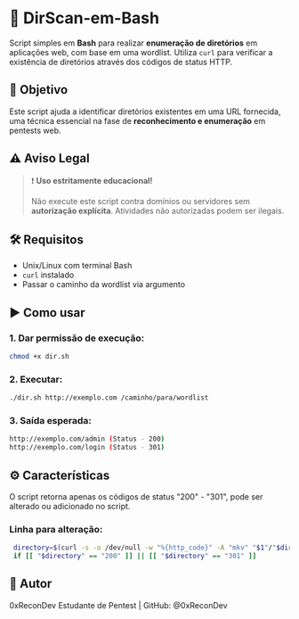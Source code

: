 # 📁 DirScan-em-Bash

Script simples em **Bash** para realizar **enumeração de diretórios** em aplicações web, com base em uma wordlist. Utiliza `curl` para verificar a existência de diretórios através dos códigos de status HTTP.

## 📌 Objetivo

Este script ajuda a identificar diretórios existentes em uma URL fornecida, uma técnica essencial na fase de **reconhecimento e enumeração** em pentests web.

## ⚠️ Aviso Legal

> ❗ **Uso estritamente educacional!**
>
> Não execute este script contra domínios ou servidores sem **autorização explícita**. Atividades não autorizadas podem ser ilegais.

## 🛠️ Requisitos

- Unix/Linux com terminal Bash
- `curl` instalado
- Passar o caminho da wordlist via argumento
  
## ▶️ Como usar

### 1. Dar permissão de execução:

```bash
chmod +x dir.sh
```

### 2. Executar:

```bash
./dir.sh http://exemplo.com /caminho/para/wordlist
```

### 3. Saída esperada:

```bash
http://exemplo.com/admin (Status - 200)
http://exemplo.com/login (Status - 301)
```

## ⚙️ Características

O script retorna apenas os códigos de status "200" - "301", pode ser alterado ou adicionado no script.

### Linha para alteração:
```bash
 directory=$(curl -s -o /dev/null -w "%{http_code}" -A "mkv" "$1"/"$dir")
 if [[ "$directory" == "200" ]] || [[ "$directory" == "301" ]]
```

## 🙋 Autor
0xReconDev
Estudante de Pentest | GitHub: @0xReconDev

